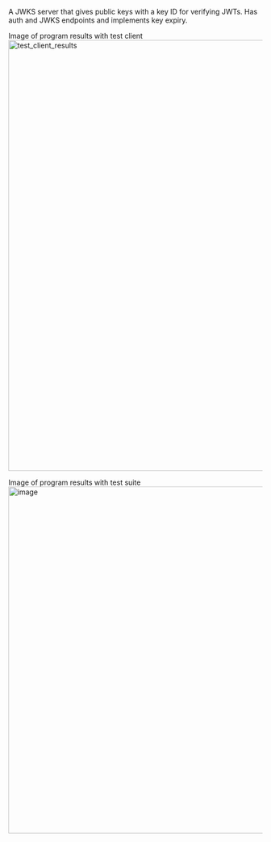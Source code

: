 A JWKS server that gives public keys with a key ID for verifying JWTs. Has auth and JWKS endpoints and implements key expiry.

Image of program results with test client
<img width="960" height="855" alt="test_client_results" src="https://github.com/user-attachments/assets/5434d66b-839e-4404-a264-f49cf987926d" />



Image of program results with test suite
<img width="847" height="688" alt="image" src="https://github.com/user-attachments/assets/9df8d5a2-ff6f-4237-8baf-f7c7f86e875e" />

